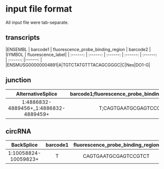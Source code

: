 # input file format

All input file were tab-separate.

## transcripts

|ENSEMBL | barcode1 | fluorescence_probe_binding_region | barcode2 | SYMBOL | fluorescence_label|
| :------: | :------: | :------: | :------: | :------: | :------: |:------: |
|ENSMUSG00000004891|A|TGTCTATGTTTACAGCGGGC|C|Nes|DO1-G|


## junction
|AlternativeSplice | barcode1;fluorescence_probe_binding_region;barcode2 | barcode1;fluorescence_probe_binding_region;barcode2 |
| :------: | :------: | :------: |
|1:4886832-4889456+_1:4886832-4889459+|T;CAGTGAATGCGAGTCCGTCT;G|T;CAGTGAATGCGAGTCCGTCT;G|

## circRNA
|BackSplice | barcode1 | fluorescence_probe_binding_region | barcode2|
| :------: | :------: | :------: |:------: |
|1:10058824-10059823+|T|CAGTGAATGCGAGTCCGTCT|G|